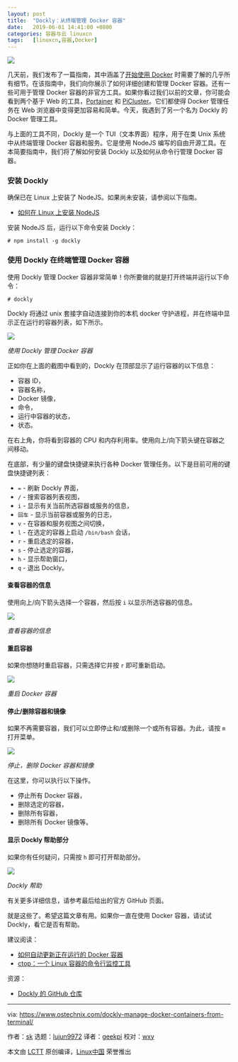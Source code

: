 ```yaml
---
layout: post
title:	"Dockly：从终端管理 Docker 容器"
date:	2019-06-01 14:41:00 +0800 
categories:	容器与云 linuxcn 
tags:	[linuxcn,容器,Docker]
---
```



![](/Asserts/Images/album/201906/01/144422bfwx1e7fqx1ee11x.jpg)


几天前，我们发布了一篇指南，其中涵盖了[开始使用 Docker](https://www.ostechnix.com/getting-started-with-docker/) 时需要了解的几乎所有细节。在该指南中，我们向你展示了如何详细创建和管理 Docker 容器。还有一些可用于管理 Docker 容器的非官方工具。如果你看过我们以前的文章，你可能会看到两个基于 Web 的工具，[Portainer](https://www.ostechnix.com/portainer-an-easiest-way-to-manage-docker/) 和 [PiCluster](https://www.ostechnix.com/picluster-simple-web-based-docker-management-application/)。它们都使得 Docker 管理任务在 Web 浏览器中变得更加容易和简单。今天，我遇到了另一个名为 Dockly 的 Docker 管理工具。


与上面的工具不同，Dockly 是一个 TUI（文本界面）程序，用于在类 Unix 系统中从终端管理 Docker 容器和服务。它是使用 NodeJS 编写的自由开源工具。在本简要指南中，我们将了解如何安装 Dockly 以及如何从命令行管理 Docker 容器。


### 安装 Dockly


确保已在 Linux 上安装了 NodeJS。如果尚未安装，请参阅以下指南。


* [如何在 Linux 上安装 NodeJS](https://www.ostechnix.com/install-node-js-linux/)


安装 NodeJS 后，运行以下命令安装 Dockly：



```
# npm install -g dockly
```

### 使用 Dockly 在终端管理 Docker 容器


使用 Dockly 管理 Docker 容器非常简单！你所要做的就是打开终端并运行以下命令：



```
# dockly
```

Dockly 将通过 unix 套接字自动连接到你的本机 docker 守护进程，并在终端中显示正在运行的容器列表，如下所示。


![](/Asserts/Images/album/201906/01/144131aogjb505zlor5xlw.png)


*使用 Dockly 管理 Docker 容器*


正如你在上面的截图中看到的，Dockly 在顶部显示了运行容器的以下信息：


* 容器 ID，
* 容器名称，
* Docker 镜像，
* 命令，
* 运行中容器的状态，
* 状态。


在右上角，你将看到容器的 CPU 和内存利用率。使用向上/向下箭头键在容器之间移动。


在底部，有少量的键盘快捷键来执行各种 Docker 管理任务。以下是目前可用的键盘快捷键列表：


* `=` - 刷新 Dockly 界面，
* `/` - 搜索容器列表视图，
* `i` - 显示有关当前所选容器或服务的信息，
* `回车` - 显示当前容器或服务的日志，
* `v` - 在容器和服务视图之间切换，
* `l` - 在选定的容器上启动 `/bin/bash` 会话，
* `r` - 重启选定的容器，
* `s` - 停止选定的容器，
* `h` - 显示帮助窗口，
* `q` - 退出 Dockly。


#### 查看容器的信息


使用向上/向下箭头选择一个容器，然后按 `i` 以显示所选容器的信息。


![](/Asserts/Images/album/201906/01/144133t3al7atstqnrqad7.png)


*查看容器的信息*


#### 重启容器


如果你想随时重启容器，只需选择它并按 `r` 即可重新启动。


![](/Asserts/Images/album/201906/01/144135ipsrnhrtd6zstw45.png)


*重启 Docker 容器*


#### 停止/删除容器和镜像


如果不再需要容器，我们可以立即停止和/或删除一个或所有容器。为此，请按 `m` 打开菜单。


![](/Asserts/Images/album/201906/01/144137nrv87trcr3tqo972.png)


*停止，删除 Docker 容器和镜像*


在这里，你可以执行以下操作。


* 停止所有 Docker 容器，
* 删除选定的容器，
* 删除所有容器，
* 删除所有 Docker 镜像等。


#### 显示 Dockly 帮助部分


如果你有任何疑问，只需按 `h` 即可打开帮助部分。


![](/Asserts/Images/album/201906/01/144138n4xev11yuikmem0v.png)


*Dockly 帮助*


有关更多详细信息，请参考最后给出的官方 GitHub 页面。


就是这些了。希望这篇文章有用。如果你一直在使用 Docker 容器，请试试 Dockly，看它是否有帮助。


建议阅读：


* [如何自动更新正在运行的 Docker 容器](https://www.ostechnix.com/automatically-update-running-docker-containers/)
* [ctop：一个 Linux 容器的命令行监控工具](https://www.ostechnix.com/ctop-commandline-monitoring-tool-linux-containers/)


资源：


* [Dockly 的 GitHub 仓库](https://github.com/lirantal/dockly)




---


via: <https://www.ostechnix.com/dockly-manage-docker-containers-from-terminal/>


作者：[sk](https://www.ostechnix.com/author/sk/) 选题：[lujun9972](https://github.com/lujun9972) 译者：[geekpi](https://github.com/geekpi) 校对：[wxy](https://github.com/wxy)


本文由 [LCTT](https://github.com/LCTT/TranslateProject) 原创编译，[Linux中国](https://linux.cn/) 荣誉推出
